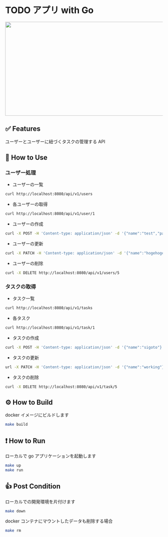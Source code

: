 # TODO アプリ with Go

<img width="1000px" height="300px" src="https://github.com/o-ga09/tic-tac-toe-go/assets/54522966/9fc52696-3879-4f01-a818-98b86ddf774f">

## ✅ Features

ユーザーとユーザーに紐づくタスクの管理する API

## 🎉 How to Use

### ユーザー処理

- ユーザーの一覧

```bash
curl http://localhost:8080/api/v1/users
```

- 各ユーザーの取得

```bash
curl http://localhost:8080/api/v1/user/1
```

- ユーザーの作成

```bash
curl -X POST -H 'Content-type: application/json' -d '{"name":"test","password":"dmwmdodk"}' http://localhost:8080/api/v1/user
```

- ユーザーの更新

```bash
curl -X PATCH -H 'Content-type: application/json' -d '{"name":"hogehoge","password":""}' http://localhost:8080/api/v1/user/5
```

- ユーザーの削除

```bash
curl -X DELETE http://localhost:8080/api/v1/users/5
```

### タスクの取得

- タスク一覧

```bash
curl http://localhost:8080/api/v1/tasks
```

- 各タスク

```bash
curl http://localhost:8080/api/v1/task/1
```

- タスクの作成

```bash
curl -X POST -H 'Content-type: application/json' -d '{"name":"sigoto"}' http://localhost:8080/api/v1/task
```

- タスクの更新

```bash
url -X PATCH -H 'Content-type: application/json' -d '{"name":"working"}' http://localhost:8080/api/v1/task/5
```

- タスクの削除

```bash
curl -X DELETE http://localhost:8080/api/v1/task/5
```

## ⚙️ How to Build

docker イメージにビルドします

```bash
make build
```

## ❗️ How to Run

ローカルで go アプリケーションを起動します

```bash
make up
make run
```

## 👍 Post Condition

ローカルでの開発環境を片付けます

```bash
make down
```

docker コンテナにマウントしたデータも削除する場合

```bash
make rm
```
